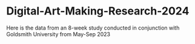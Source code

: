 # Digital-Art-Making-Research-2024
Here is the data from an 8-week study conducted in conjunction with Goldsmith University from May-Sep 2023
